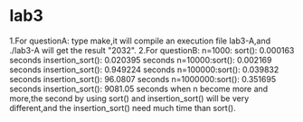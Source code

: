 # lab3
1.For questionA: type make,it will compile an execution file lab3-A,and ./lab3-A will get the result "2032".
2.For questionB: n=1000: sort(): 0.000163 seconds 
	                 insertion_sort(): 0.020395 seconds
                 n=10000:sort(): 0.002169 seconds
	                 insertion_sort(): 0.949224 seconds
                 n=100000:sort(): 0.039832 seconds
	                  insertion_sort(): 96.0807 seconds
                 n=1000000:sort(): 0.351695 seconds
	                   insertion_sort(): 9081.05 seconds
when n become more and more,the second by using sort() and insertion_sort() will be very different,and the insertion_sort() need much time than sort().  

